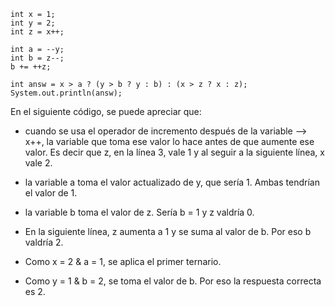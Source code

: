 
    int x = 1;
    int y = 2;
    int z = x++;

    int a = --y;
    int b = z--;
    b += ++z;

    int answ = x > a ? (y > b ? y : b) : (x > z ? x : z);
    System.out.println(answ);

En el siguiente código, se puede apreciar que:
* cuando se usa el operador de incremento después de la variable --> x++, la variable que toma ese valor lo hace antes de que aumente ese valor. Es decir que z, en la línea 3, vale 1 y al seguir a la siguiente línea, x vale 2.

* la variable a toma el valor actualizado de y, que sería 1. Ambas tendrían el valor de 1.

* la variable b toma el valor de z. Sería b = 1 y z valdría 0.

* En la siguiente línea, z aumenta a 1 y se suma al valor de b. Por eso b valdría 2.

* Como x = 2 & a = 1, se aplica el primer ternario.

* Como  y = 1 & b = 2, se toma el valor de b. Por eso la respuesta correcta es 2.